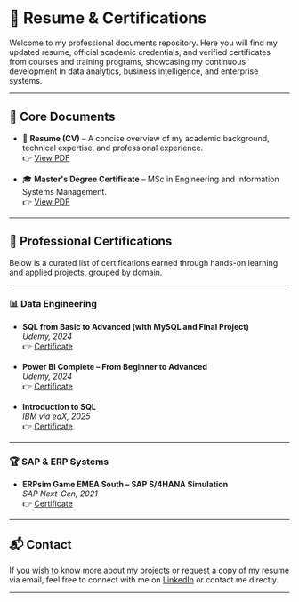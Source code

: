 # 📄 Resume & Certifications

Welcome to my professional documents repository. Here you will find my updated resume, official academic credentials, and verified certificates from courses and training programs, showcasing my continuous development in data analytics, business intelligence, and enterprise systems.

---

## 📁 Core Documents

- 📌 **Resume (CV)** – A concise overview of my academic background, technical expertise, and professional experience.  
  👉 [View PDF](./Resume_DiogoSalgado.pdf)

- 🎓 **Master's Degree Certificate** – MSc in Engineering and Information Systems Management.  
  👉 [View PDF](./Master's_degree_certificate.PDF)

---

## 🏅 Professional Certifications

Below is a curated list of certifications earned through hands-on learning and applied projects, grouped by domain.

---

### 📊 Data Engineering
- **SQL from Basic to Advanced (with MySQL and Final Project)**  
  _Udemy, 2024_  
  👉 [Certificate](./Certificate_SQL.pdf)

- **Power BI Complete – From Beginner to Advanced**  
  _Udemy, 2024_  
  👉 [Certificate](./Certificate_PowerBI.pdf)

- **Introduction to SQL**  
  _IBM via edX, 2025_  
  👉 [Certificate](./IBM_SQL_Certificate_edX.pdf)

---

### 🏆 SAP & ERP Systems
- **ERPsim Game EMEA South – SAP S/4HANA Simulation**  
  _SAP Next-Gen, 2021_  
  👉 [Certificate](./ERPsim_Game_Certificate.pdf)

---

## 📬 Contact

If you wish to know more about my projects or request a copy of my resume via email, feel free to connect with me on [LinkedIn](https://www.linkedin.com/in/diogosalgado70/) or contact me directly.

---
